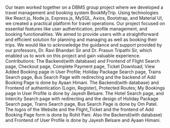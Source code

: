 Our team worked together on a DBMS group project where we developed a travel management and booking system BookMyTrip. Using technologies like React.js, Node.js, Express.js, MySQL, Axios, Bootstrap, and Material UI, we created a practical platform for travel operations. Our project focused on essential features like user authentication, profile management, and booking functionalities. We aimed to provide users with a straightforward and efficient solution for planning and managing as well as booking their trips. We would like to acknowledge the guidance and support provided by our professors, Dr. Ravi Bhandari Sir and Dr. Prasun Tripathi Sir, which enabled us to work on this project and gain valuable experience.
Contributions: 
The Backend(with database) and Frontend of Flight Search page, Checkout page, Complete Payment page, Ticket Download; View Added Booking page in User Profile; Holiday Package Search page, Trains Search page, Bus Search Page with redirecting and the backend of Add Booking Page is done by Ayaan Himani.
The Backend(with database) and Frontend of authentication (Login, Register), Protected Routes; My Bookings page in User Profile is done by Jayesh Belsare.
The Hotel Search page, and Intercity Search page with redirecting and the design of Holiday Package Search page, Trains Search page, Bus Search Page is done by Om Patel.
The logos of the Website and the Flight_Ticket and the frontend of Add Booking Page form is done by Rohit Pani. 
Also the Backend(with database) and Frontend of User Profile is done by Jayesh Belsare and Ayaan Himani.